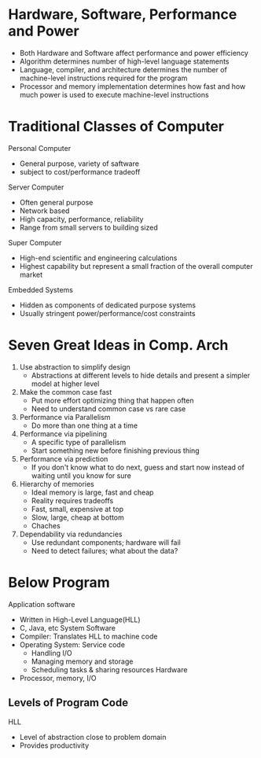 # Hardware, Software, Performance and Power
- Both Hardware and Software affect performance and power efficiency
- Algorithm determines number of high-level language statements
- Language, compiler, and architecture determines the number of machine-level instructions required for the program
- Processor and memory implementation determines how fast and how much power is used to execute machine-level instructions

# Traditional Classes of Computer
Personal Computer
- General purpose, variety of saftware
- subject to cost/performance tradeoff

Server Computer
- Often general purpose
- Network based
- High capacity, performance, reliability
- Range from small servers to building sized

Super Computer
- High-end scientific and engineering calculations
- Highest capability but represent a small fraction of the overall computer market

Embedded Systems
- Hidden as components of dedicated purpose systems
- Usually stringent power/performance/cost constraints

# Seven Great Ideas in Comp. Arch
1. Use abstraction to simplify design
	- Abstractions at different levels to hide details and present a simpler model at higher level
2. Make the common case fast
	- Put more effort optimizing thing that happen often
	- Need to understand common case vs rare case
3. Performance via Parallelism
	- Do more than one thing at a time
4. Performance via pipelining
	- A specific type of parallelism
	- Start something new before finishing previous thing
5. Performance via prediction
	- If you don't know what to do next, guess and start now instead of waiting until you know for sure
6. Hierarchy of memories
	- Ideal memory is large, fast and cheap
	- Reality requires tradeoffs
	- Fast, small, expensive at top
	- Slow, large, cheap at bottom
	- Chaches
7. Dependability via redundancies
	- Use redundant components; hardware will fail
	- Need to detect failures; what about the data?

# Below Program
Application software
- Written in High-Level Language(HLL)
- C, Java, etc
System Software
- Compiler: Translates HLL to machine code
- Operating System: Service code
	- Handling I/O
	- Managing memory and storage
	- Scheduling tasks & sharing resources
Hardware
- Processor, memory, I/O

## Levels of Program Code
HLL
- Level of abstraction close to problem domain
- Provides productivity